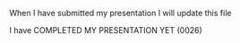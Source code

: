 When I have submitted my presentation I will update this file

I have COMPLETED MY PRESENTATION YET (0026)
